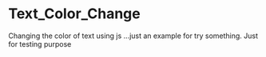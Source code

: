 # Text_Color_Change
Changing the color of text using js ...just an example for try something.
Just for testing purpose
